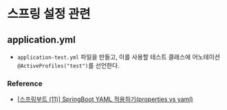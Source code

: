 # 스프링 설정 관련

## application.yml
- `application-test.yml` 파일을 만들고, 이를 사용할 테스트 클래스에 어노테이션 `@ActiveProfiles("test")`를 선언한다.

### Reference
- [[스프링부트 (11)] SpringBoot YAML 적용하기(properties vs yaml)](https://goddaehee.tistory.com/213)